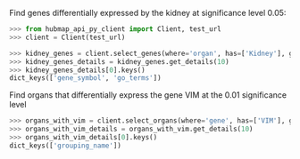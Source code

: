 Find genes differentially expressed by the kidney at significance level 0.05:
```python
>>> from hubmap_api_py_client import Client, test_url
>>> client = Client(test_url)

>>> kidney_genes = client.select_genes(where='organ', has=['Kidney'], genomic_modality='rna', p_value=0.05)
>>> kidney_genes_details = kidney_genes.get_details(10)
>>> kidney_genes_details[0].keys()
dict_keys(['gene_symbol', 'go_terms'])

```

Find organs that differentially express the gene VIM at the 0.01 significance level
```python
>>> organs_with_vim = client.select_organs(where='gene', has=['VIM'], genomic_modality='rna', p_value=0.01)
>>> organs_with_vim_details = organs_with_vim.get_details(10)
>>> organs_with_vim_details[0].keys()
dict_keys(['grouping_name'])

```